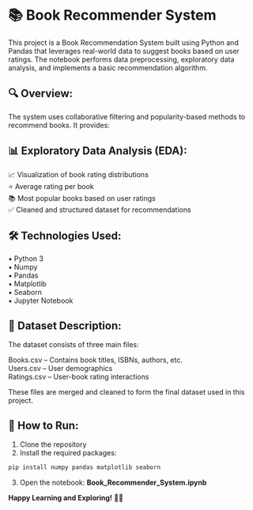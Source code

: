 # 📚 **Book Recommender System**
This project is a Book Recommendation System built using Python and Pandas that leverages real-world data to suggest books based on user ratings. The notebook performs data preprocessing, exploratory data analysis, and implements a basic recommendation algorithm.

## 🔍 **Overview:**
The system uses collaborative filtering and popularity-based methods to recommend books. It provides:

## 📊 **Exploratory Data Analysis (EDA):**  
📈 Visualization of book rating distributions  
⭐ Average rating per book  
📚 Most popular books based on user ratings  
✅ Cleaned and structured dataset for recommendations  

## 🛠️ **Technologies Used:**  
▪ Python 3  
▪ Numpy  
▪ Pandas  
▪ Matplotlib  
▪ Seaborn     
▪ Jupyter Notebook  

## 📂 **Dataset Description:**
The dataset consists of three main files:  

Books.csv – Contains book titles, ISBNs, authors, etc.  
Users.csv – User demographics  
Ratings.csv – User-book rating interactions  

These files are merged and cleaned to form the final dataset used in this project.

## 🚀 **How to Run:**
1. Clone the repository
2. Install the required packages:

```bash
pip install numpy pandas matplotlib seaborn
```
3. Open the notebook: **Book_Recommender_System.ipynb**

**Happy Learning and Exploring!** 📘✨

